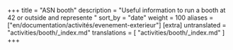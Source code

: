 +++
title = "ASN booth"
description = "Useful information to run a booth at 42 or outside and represente "
sort_by = "date"
weight = 100
aliases = ["en/documentation/activités/evenement-exterieur"]
[extra]
untranslated = "activities/booth/_index.md"
translations = [
    "activities/booth/_index.md"
]
+++
